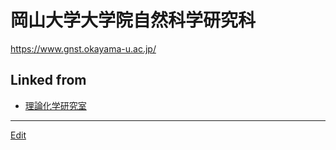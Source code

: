 # 岡山大学大学院自然科学研究科

https://www.gnst.okayama-u.ac.jp/

## Linked from

* [理論化学研究室](理論化学研究室.md)


----
[Edit](https://github.com/vitroid/vitroid.github.io/blob/master/MD/岡山大学大学院自然科学研究科.md)
